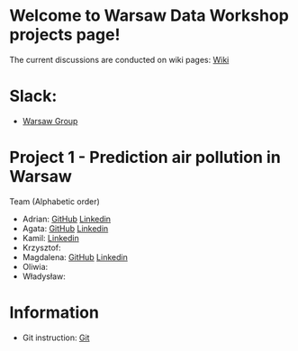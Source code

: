 # Welcome to Warsaw Data Workshop projects page!
The current discussions are conducted on wiki pages:
[Wiki](https://github.com/dataworkshop/dw-warsaw-project/wiki)
# Slack:
- [Warsaw Group](https://app.slack.com/client/TCCTN4HU3/CG6KBDEAV) 
# Project 1 - Prediction air pollution in Warsaw  
Team (Alphabetic order)
- Adrian: [GitHub](https://github.com/apolens) [Linkedin](https://www.linkedin.com/in/adrian-polens-317b8011a/)
- Agata: [GitHub](https://github.com/agotukie) [Linkedin](https://www.linkedin.com/in/agata-kielmer/)
- Kamil: [Linkedin](https://www.linkedin.com/in/kamil-polak/)
- Krzysztof:
- Magdalena: [GitHub]() [Linkedin](https://www.linkedin.com/in/magdalena-cebula/)
- Oliwia:
- Władysław:

# Information
- Git instruction: [Git](https://github.com/dataworkshop/dw-cracow-project/wiki/Podstawy-git)
